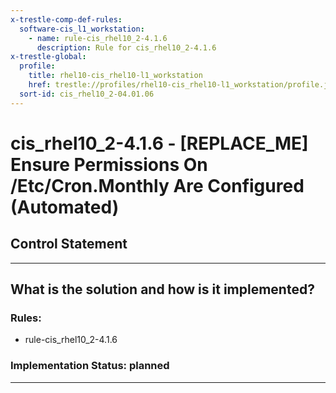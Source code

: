 ```yaml
---
x-trestle-comp-def-rules:
  software-cis_l1_workstation:
    - name: rule-cis_rhel10_2-4.1.6
      description: Rule for cis_rhel10_2-4.1.6
x-trestle-global:
  profile:
    title: rhel10-cis_rhel10-l1_workstation
    href: trestle://profiles/rhel10-cis_rhel10-l1_workstation/profile.json
  sort-id: cis_rhel10_2-04.01.06
---
```


# cis_rhel10_2-4.1.6 - \[REPLACE_ME\] Ensure Permissions On /Etc/Cron.Monthly Are Configured (Automated)

## Control Statement

______________________________________________________________________

## What is the solution and how is it implemented?

<!-- For implementation status enter one of: implemented, partial, planned, alternative, not-applicable -->

<!-- Note that the list of rules under ### Rules: is read-only and changes will not be captured after assembly to JSON -->

<!-- Add control implementation description here for control: cis_rhel10_2-4.1.6 -->

### Rules:

  - rule-cis_rhel10_2-4.1.6

### Implementation Status: planned

______________________________________________________________________
